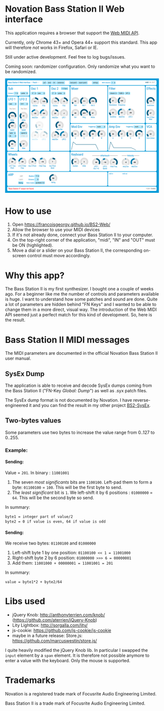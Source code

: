 # Novation Bass Station II Web interface

This application requires a browser that support the [Web MIDI API](http://webaudio.github.io/web-midi-api/).

Currently, only Chrome 43+ and Opera 44+ support this standard. This app will therefore _not_ works in Firefox, Safari or IE. 

Still under active development. Feel free to log bugs/issues.

Coming soon: randomizer configuration. Only randomize what you want to be randomized.

![light theme](/images/BS2-Web-light-theme.png "Light theme")


# How to use

1. Open https://francoisgeorgy.github.io/BS2-Web/
2. Allow the browser to use your MIDI devices
3. If it's not already done, connect your Bass Station II to your computer.
4. On the top-right corner of the application, "midi", "IN" and "OUT" must be ON (highlighted). 
5. Move a dial or a slider on your Bass Station II, the corresponding on-screen control must move accordingly.

# Why this app?

The Bass Station II is my first synthesizer. I bought one a couple of weeks ago. For a beginner like me the number
of controls and parameters available is huge. I want to understand how some patches and sound are done. Quite a lot of 
parameters are hidden behind "FN  Keys" and I wanted to be able to change them in a more direct, visual way.
The introduction of the Web MIDI API seemed just a perfect match for this kind of development. So, here is the result.

# Bass Station II MIDI messages

The MIDI parameters are documented in the official Novation Bass Station II user manual. 

## SysEx Dump

The application is able to receive and decode SysEx dumps coming from the Bass Station II ("FN-Key _Global: Dump_") as well as .syx patch files.

The SysEx dump format is not documented by Novation. I have reverse-engineered it and you can find the result
 in my other project [BS2-SysEx](https://github.com/francoisgeorgy/BS2-SysEx).

## Two-bytes values

Some parameters use two bytes to increase the value range from 0..127 to 0..255. 

### Example:

#### Sending:

Value = `201`. In binary : `11001001`

1. The seven _most significants_ bits are `1100100`. Left-pad them to form a byte: `01100100` = `100`. This will be the first byte to send.
2. The _least significant_ bit is `1`. We left-shift it by 6 positions : `01000000` = `64`. This will be the second byte so send.

In summary:

    byte1 = integer part of value/2
    byte2 = 0 if value is even, 64 if value is odd

#### Sending:

We receive two bytes: `01100100` and `01000000`

1. Left-shift byte 1 by one position: `01100100 << 1 = 11001000`
2. Right-shift byte 2 by 6 position:  `01000000 >>> 6 = 00000001`
3. Add them: `11001000 + 00000001 = 11001001 = 201`

In summary:

    value = byte1*2 + byte2/64

# Libs used

- jQuery Knob: http://anthonyterrien.com/knob/ (https://github.com/aterrien/jQuery-Knob)
- Lity Lightbox: http://sorgalla.com/lity/
- js-cookie: https://github.com/js-cookie/js-cookie
- maybe in a future release: Store.js: https://github.com/marcuswestin/store.js/

I quite heavily modified the jQuery Knob lib. In particular I swapped the `input` element by a `span` element. It is therefore
not possible anymore to enter a value with the keyboard. Only the mouse is supported. 

# Trademarks

Novation is a registered trade mark of Focusrite Audio Engineering Limited.

Bass Station II is a trade mark of Focusrite Audio Engineering Limited.
